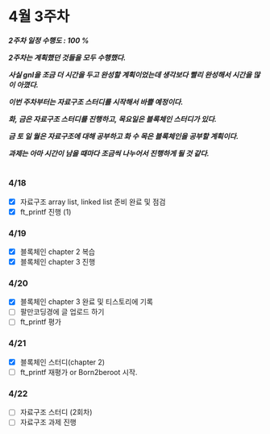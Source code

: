 # 4월 3주차
***2주차 일정 수행도 : 100 %***

***2주차는 계획했던 것들을 모두 수행했다.***

***사실 gnl을 조금 더 시간을 두고 완성할 계획이었는데 생각보다 빨리 완성해서 시간을 많이 아꼈다.***

***이번 주차부터는 자료구조 스터디를 시작해서 바쁠 예정이다.***

***화, 금은 자료구조 스터디를 진행하고, 목요일은 블록체인 스터디가 있다.***

***금 토 일 월은 자료구조에 대해 공부하고 화 수 목은 블록체인을 공부할 계획이다.***

***과제는 아마 시간이 남을 때마다 조금씩 나누어서 진행하게 될 것 같다.***

#
### 4/18
- [x] 자료구조 array list, linked list 준비 완료 및 점검
- [x] ft_printf 진행 (1)

### 4/19
- [x] 블록체인 chapter 2 복습
- [x] 블록체인 chapter 3 진행

### 4/20
- [x] 블록체인 chapter 3 완료 및 티스토리에 기록
- [ ] 팔만코딩경에 글 업로드 하기
- [ ] ft_printf 평가

### 4/21
- [x] 블록체인 스터디(chapter 2)
- [ ] ft_printf 재평가 or Born2beroot 시작.

### 4/22
- [ ] 자료구조 스터디 (2회차)
- [ ] 자료구조 과제 진행
